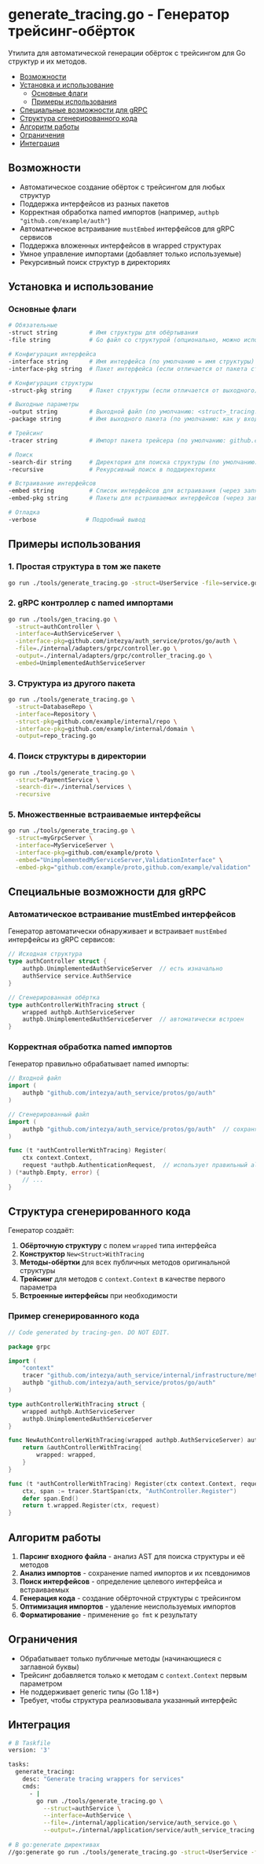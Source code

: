 # generate_tracing.go - Генератор трейсинг-обёрток

Утилита для автоматической генерации обёрток с трейсингом для Go структур и их методов.

<!-- TOC -->
- [Возможности](#возможности)
- [Установка и использование](#установка-и-использование)
    - [Основные флаги](#основные-флаги)
    - [Примеры использования](#примеры-использования)
- [Специальные возможности для gRPC](#специальные-возможности-для-grpc)
- [Структура сгенерированного кода](#структура-сгенерированного-кода)
- [Алгоритм работы](#алгоритм-работы)
- [Ограничения](#ограничения)
- [Интеграция](#интеграция)
<!-- /TOC -->


## Возможности

- Автоматическое создание обёрток с трейсингом для любых структур
- Поддержка интерфейсов из разных пакетов
- Корректная обработка named импортов (например, `authpb "github.com/example/auth"`)
- Автоматическое встраивание `mustEmbed` интерфейсов для gRPC сервисов
- Поддержка вложенных интерфейсов в wrapped структурах
- Умное управление импортами (добавляет только используемые)
- Рекурсивный поиск структур в директориях

## Установка и использование

### Основные флаги

```bash
# Обязательные
-struct string         # Имя структуры для обёртывания
-file string           # Go файл со структурой (опционально, можно использовать поиск)

# Конфигурация интерфейса
-interface string      # Имя интерфейса (по умолчанию = имя структуры)
-interface-pkg string  # Пакет интерфейса (если отличается от пакета структуры)

# Конфигурация структуры
-struct-pkg string     # Пакет структуры (если отличается от выходного)

# Выходные параметры
-output string         # Выходной файл (по умолчанию: <struct>_tracing.go)
-package string        # Имя выходного пакета (по умолчанию: как у входного)

# Трейсинг
-tracer string         # Импорт пакета трейсера (по умолчанию: github.com/intezya/auth_service/internal/infrastructure/metrics/tracer)

# Поиск
-search-dir string     # Директория для поиска структуры (по умолчанию: ".")
-recursive             # Рекурсивный поиск в поддиректориях

# Встраивание интерфейсов
-embed string          # Список интерфейсов для встраивания (через запятую)
-embed-pkg string      # Пакеты для встраиваемых интерфейсов (через запятую)

# Отладка
-verbose              # Подробный вывод
```

## Примеры использования

### 1. Простая структура в том же пакете

```bash
go run ./tools/generate_tracing.go -struct=UserService -file=service.go
```

### 2. gRPC контроллер с named импортами

```bash
go run ./tools/gen_tracing.go \
  -struct=authController \
  -interface=AuthServiceServer \
  -interface-pkg=github.com/intezya/auth_service/protos/go/auth \
  -file=./internal/adapters/grpc/controller.go \
  -output=./internal/adapters/grpc/controller_tracing.go \
  -embed=UnimplementedAuthServiceServer
```

### 3. Структура из другого пакета

```bash
go run ./tools/generate_tracing.go \
  -struct=DatabaseRepo \
  -interface=Repository \
  -struct-pkg=github.com/example/internal/repo \
  -interface-pkg=github.com/example/internal/domain \
  -output=repo_tracing.go
```

### 4. Поиск структуры в директории

```bash
go run ./tools/generate_tracing.go \
  -struct=PaymentService \
  -search-dir=./internal/services \
  -recursive
```

### 5. Множественные встраиваемые интерфейсы

```bash
go run ./tools/generate_tracing.go \
  -struct=myGrpcServer \
  -interface=MyServiceServer \
  -interface-pkg=github.com/example/proto \
  -embed="UnimplementedMyServiceServer,ValidationInterface" \
  -embed-pkg="github.com/example/proto,github.com/example/validation"
```

## Специальные возможности для gRPC

### Автоматическое встраивание mustEmbed интерфейсов

Генератор автоматически обнаруживает и встраивает `mustEmbed` интерфейсы из gRPC сервисов:

```go
// Исходная структура
type authController struct {
    authpb.UnimplementedAuthServiceServer  // есть изначально
    authService service.AuthService
}

// Сгенерированная обёртка
type authControllerWithTracing struct {
    wrapped authpb.AuthServiceServer
    authpb.UnimplementedAuthServiceServer  // автоматически встроен
}
```

### Корректная обработка named импортов

Генератор правильно обрабатывает named импорты:

```go
// Входной файл
import (
    authpb "github.com/intezya/auth_service/protos/go/auth"
)

// Сгенерированный файл
import (
    authpb "github.com/intezya/auth_service/protos/go/auth"  // сохраняет alias
)

func (t *authControllerWithTracing) Register(
    ctx context.Context, 
    request *authpb.AuthenticationRequest,  // использует правильный alias
) (*authpb.Empty, error) {
    // ...
}
```

## Структура сгенерированного кода

Генератор создаёт:

1. **Обёрточную структуру** с полем `wrapped` типа интерфейса
2. **Конструктор** `New<Struct>WithTracing`
3. **Методы-обёртки** для всех публичных методов оригинальной структуры
4. **Трейсинг** для методов с `context.Context` в качестве первого параметра
5. **Встроенные интерфейсы** при необходимости

### Пример сгенерированного кода

```go
// Code generated by tracing-gen. DO NOT EDIT.

package grpc

import (
    "context"
    tracer "github.com/intezya/auth_service/internal/infrastructure/metrics/tracer"
    authpb "github.com/intezya/auth_service/protos/go/auth"
)

type authControllerWithTracing struct {
    wrapped authpb.AuthServiceServer
    authpb.UnimplementedAuthServiceServer
}

func NewAuthControllerWithTracing(wrapped authpb.AuthServiceServer) authpb.AuthServiceServer {
    return &authControllerWithTracing{
        wrapped: wrapped,
    }
}

func (t *authControllerWithTracing) Register(ctx context.Context, request *authpb.AuthenticationRequest) (*authpb.Empty, error) {
    ctx, span := tracer.StartSpan(ctx, "AuthController.Register")
    defer span.End()
    return t.wrapped.Register(ctx, request)
}
```

## Алгоритм работы

1. **Парсинг входного файла** - анализ AST для поиска структуры и её методов
2. **Анализ импортов** - сохранение named импортов и их псевдонимов
3. **Поиск интерфейсов** - определение целевого интерфейса и встраиваемых
4. **Генерация кода** - создание обёрточной структуры с трейсингом
5. **Оптимизация импортов** - удаление неиспользуемых импортов
6. **Форматирование** - применение `go fmt` к результату

## Ограничения

- Обрабатывает только публичные методы (начинающиеся с заглавной буквы)
- Трейсинг добавляется только к методам с `context.Context` первым параметром
- Не поддерживает generic типы (Go 1.18+)
- Требует, чтобы структура реализовывала указанный интерфейс

## Интеграция

```bash
# В Taskfile
version: '3'

tasks:
  generate_tracing:
    desc: "Generate tracing wrappers for services"
    cmds:
      - |
        go run ./tools/generate_tracing.go \
          --struct=authService \
          --interface=AuthService \
          --file=./internal/application/service/auth_service.go \
          --output=./internal/application/service/auth_service_tracing.go
    
# В go:generate директивах
//go:generate go run ./tools/generate_tracing.go -struct=UserService -file=service.go ...
```
